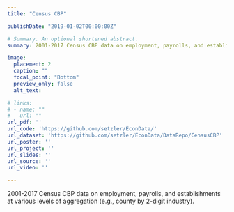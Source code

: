 ```yaml
---
title: "Census CBP"

publishDate: "2019-01-02T00:00:00Z"

# Summary. An optional shortened abstract.
summary: 2001-2017 Census CBP data on employment, payrolls, and establishments at various levels of aggregation (e.g., industry-by-county). 

image:
  placement: 2
  caption: ""
  focal_point: "Bottom"
  preview_only: false
  alt_text: 

# links:
# - name: ""
#   url: ""
url_pdf: ''
url_code: 'https://github.com/setzler/EconData/'
url_dataset: 'https://github.com/setzler/EconData/DataRepo/CensusCBP'
url_poster: ''
url_project: ''
url_slides: ''
url_source: ''
url_video: ''

---
```


2001-2017 Census CBP data on employment, payrolls, and establishments at various levels of aggregation (e.g., county by 2-digit industry). 
